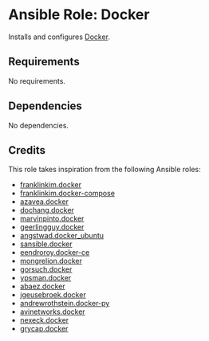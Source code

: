 # Ansible Role: Docker

Installs and configures [Docker](https://www.docker.com).

## Requirements

No requirements.

## Dependencies

No dependencies.

## Credits

This role takes inspiration from the following Ansible roles:

- [franklinkim.docker](https://github.com/weareinteractive/ansible-docker)
- [franklinkim.docker-compose](https://github.com/weareinteractive/ansible-docker-compose)
- [azavea.docker](https://github.com/azavea/ansible-docker)
- [dochang.docker](https://github.com/dochang/ansible-role-docker)
- [marvinpinto.docker](https://github.com/marvinpinto/ansible-role-docker)
- [geerlingguy.docker](https://github.com/geerlingguy/ansible-role-docker)
- [angstwad.docker_ubuntu](https://github.com/angstwad/docker.ubuntu)
- [sansible.docker](https://github.com/sansible/docker)
- [eendroroy.docker-ce](https://github.com/eendroroy/ansible-role-docker-ce)
- [mongrelion.docker](https://github.com/mongrelion/ansible-role-docker)
- [gorsuch.docker](https://github.com/gorsuch/ansible-docker-role)
- [ypsman.docker](https://github.com/ypsman/ansible-docker)
- [abaez.docker](https://github.com/abaez/ansible-role-docker)
- [jgeusebroek.docker](https://github.com/jgeusebroek/ansible-role-docker)
- [andrewrothstein.docker-py](https://github.com/andrewrothstein/ansible-docker-py)
- [avinetworks.docker](https://github.com/avinetworks/ansible-role-docker)
- [nexeck.docker](https://github.com/nexeck/ansible-docker)
- [grycap.docker](https://github.com/grycap/ansible-role-docker)
